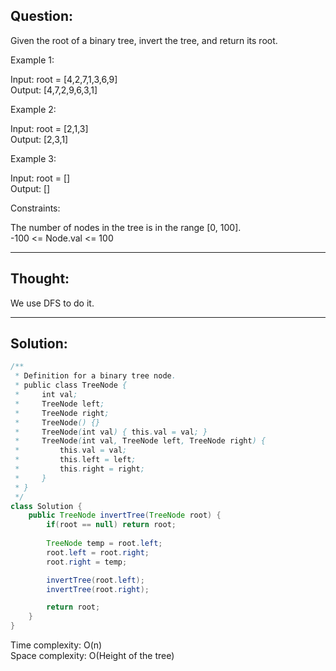 ## Question:

Given the root of a binary tree, invert the tree, and return its root.  

Example 1:  

Input: root = [4,2,7,1,3,6,9]  
Output: [4,7,2,9,6,3,1]  

Example 2:  

Input: root = [2,1,3]  
Output: [2,3,1]  

Example 3:  

Input: root = []  
Output: []  

Constraints:  

The number of nodes in the tree is in the range [0, 100].  
-100 <= Node.val <= 100  

---
## Thought:
We use DFS to do it. 

---
## Solution:
```Java
/**
 * Definition for a binary tree node.
 * public class TreeNode {
 *     int val;
 *     TreeNode left;
 *     TreeNode right;
 *     TreeNode() {}
 *     TreeNode(int val) { this.val = val; }
 *     TreeNode(int val, TreeNode left, TreeNode right) {
 *         this.val = val;
 *         this.left = left;
 *         this.right = right;
 *     }
 * }
 */
class Solution {
    public TreeNode invertTree(TreeNode root) {
        if(root == null) return root;
            
        TreeNode temp = root.left;
        root.left = root.right;
        root.right = temp;

        invertTree(root.left);
        invertTree(root.right);

        return root;
    }
}
```
Time complexity: O(n)  
Space complexity: O(Height of the tree)
